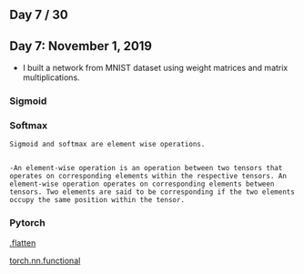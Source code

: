 ## Day 7 / 30

## Day 7: November 1, 2019
- I built a network from MNIST dataset using weight matrices and matrix multiplications.


### Sigmoid 

### Softmax


    Sigmoid and softmax are element wise operations.


	-An element-wise operation is an operation between two tensors that operates on corresponding elements within the respective tensors. An element-wise operation operates on corresponding elements between tensors. Two elements are said to be corresponding if the two elements occupy the same position within the tensor.



### Pytorch

[.flatten](https://pytorch.org/docs/stable/torch.html#torch.flatten)

[torch.nn.functional]()